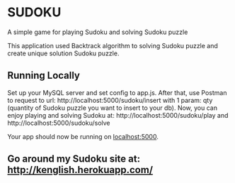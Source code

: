 # SUDOKU

A simple game for playing Sudoku and solving Sudoku puzzle

This application used Backtrack algorithm to solving Sudoku puzzle and create unique solution Sudoku puzzle.

## Running Locally

Set up your MySQL server and set config to app.js. After that, use Postman to request to url: http://localhost:5000/sudoku/insert with 1 param: qty (quantity of Sudoku puzzle you want to insert to your db). Now, you can enjoy playing and solving Sudoku at: http://localhost:5000/sudoku/play and http://localhost:5000/sudoku/solve

Your app should now be running on [localhost:5000](http://localhost:5000/).

## Go around my Sudoku site at: http://kenglish.herokuapp.com/